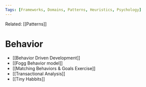 ```yaml
---
Tags: [Frameworks, Domains, Patterns, Heuristics, Psychology]
---
```

Related: [[Patterns]]
# Behavior

- [[Behavior Driven Development]]
- [[Fogg Behavior model]]
- [[Matching Behaviors & Goals Exercise]]
- [[Transactional Analysis]]
- [[Tiny Habbits]]